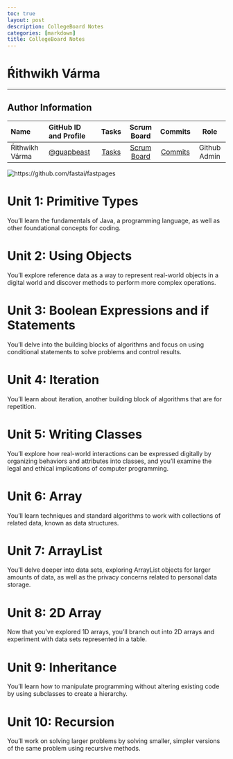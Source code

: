 ```yaml
---
toc: true
layout: post
description: CollegeBoard Notes
categories: [markdown]
title: CollegeBoard Notes
---
```


# Ŕithwikh Várma

---
## Author Information

| Name | GitHub ID and Profile | Tasks | Scrum Board | Commits | Role | 
|:-----|:----------------------|:-----:|:-----------:|:-------:|:-------:|
| Ŕithwikh Várma| [@guapbeast](https://github.com/guapbeast) | [Tasks](https://github.com/jacksongolding/Nut-Team/issues/assigned/guapbeast) |[Scrum Board](https://github.com/jacksongolding/Nut-Team/projects/1) | [Commits](https://github.com/jacksongolding/Nut-Team/commits?author=guapbeast) | Github Admin



![]({{site.baseurl}}/images/purplecomputer.jpeg "https://github.com/fastai/fastpages")


# Unit 1: Primitive Types

You’ll learn the fundamentals of Java, a programming language, as well as other foundational concepts for coding.

# Unit 2: Using Objects

You’ll explore reference data as a way to represent real-world objects in a digital world and discover methods to perform more complex operations.

# Unit 3: Boolean Expressions and if Statements

You’ll delve into the building blocks of algorithms and focus on using conditional statements to solve problems and control results.

# Unit 4: Iteration

You’ll learn about iteration, another building block of algorithms that are for repetition.

# Unit 5: Writing Classes

You’ll explore how real-world interactions can be expressed digitally by organizing behaviors and attributes into classes, and you’ll examine the legal and ethical implications of computer programming.

# Unit 6: Array

You’ll learn techniques and standard algorithms to work with collections of related data, known as data structures.

# Unit 7: ArrayList

You’ll delve deeper into data sets, exploring ArrayList objects for larger amounts of data, as well as the privacy concerns related to personal data storage.

# Unit 8: 2D Array

Now that you’ve explored 1D arrays, you’ll branch out into 2D arrays and experiment with data sets represented in a table.

# Unit 9: Inheritance
You’ll learn how to manipulate programming without altering existing code by using subclasses to create a hierarchy.

# Unit 10: Recursion
You’ll work on solving larger problems by solving smaller, simpler versions of the same problem using recursive methods.


